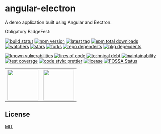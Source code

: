 # angular-electron
A demo application built using Angular and Electron.

Obligatory BadgeFest:

[![build status][build-status-badge-image]][build-status-url]
[![npm version][npm-version-badge-image]][npm-version-url]
[![latest tag][latest-tag-badge-image]][latest-tag-url]
[![npm total downloads][npm-total-downloads-badge-image]][npm-total-downloads-url]
[![watchers][watchers-badge-image]][watchers-url]
[![stars][stars-badge-image]][stars-url]
[![forks][forks-badge-image]][forks-url]
[![repo dependents][repo-dependents-badge-image]][repo-dependents-url]
[![pkg dependents][pkg-dependents-badge-image]][pkg-dependents-url]
<!-- [![types][types-badge-image]][types-url] -->
<!-- [![install size][install-size-badge-image]][install-size-url] -->
[![known vulnerabilities][known-vulnerabilities-badge-image]][known-vulnerabilities-url]
[![lines of code][lines-of-code-badge-image]][lines-of-code-url]
[![technical debt][technical-debt-badge-image]][technical-debt-url]
[![maintainability][maintainability-badge-image]][maintainability-url]
[![test coverage][test-coverage-badge-image]][test-coverage-url]
[![code style: prettier][prettier-badge-image]][prettier-url]
[![license][license-badge-image]][license-url]
[![FOSSA Status][fossa-badge-image]][fossa-badge-url]
<!-- [![commits][commits-badge-image]][commits-url]
[![last commit][last-commit-badge-image]][last-commit-url] -->

<table>
	<tr>
		<td>
			<img src="https://upload.wikimedia.org/wikipedia/commons/c/cf/Angular_full_color_logo.svg" width="100" />
		</td>
		<td>
			<img src="https://upload.wikimedia.org/wikipedia/commons/9/91/Electron_Software_Framework_Logo.svg" width="100" />
		</td>
	</tr>
</table>

## License
[MIT](https://choosealicense.com/licenses/mit/)

[build-status-badge-image]: https://secure.travis-ci.org/tom-weatherhead/angular-electron.svg
[build-status-url]: https://travis-ci.org/tom-weatherhead/angular-electron
[npm-version-badge-image]: https://img.shields.io/npm/v/thaw-angular-electron.svg
[npm-version-url]: https://www.npmjs.com/package/thaw-angular-electron
[latest-tag-badge-image]: https://badgen.net/github/tag/tom-weatherhead/angular-electron
[latest-tag-url]: https://github.com/tom-weatherhead/angular-electron/tags
[npm-total-downloads-badge-image]: https://img.shields.io/npm/dt/thaw-angular-electron.svg
[npm-total-downloads-url]: https://www.npmjs.com/package/thaw-angular-electron
[watchers-badge-image]: https://badgen.net/github/watchers/tom-weatherhead/angular-electron
[watchers-url]: https://github.com/tom-weatherhead/angular-electron/watchers
[stars-badge-image]: https://badgen.net/github/stars/tom-weatherhead/angular-electron
[stars-url]: https://github.com/tom-weatherhead/angular-electron/stargazers
[forks-badge-image]: https://badgen.net/github/forks/tom-weatherhead/angular-electron
[forks-url]: https://github.com/tom-weatherhead/angular-electron/network/members
[repo-dependents-badge-image]: https://badgen.net/github/dependents-repo/tom-weatherhead/angular-electron
[repo-dependents-url]: https://badgen.net/github/dependents-repo/tom-weatherhead/angular-electron
[pkg-dependents-badge-image]: https://badgen.net/github/dependents-pkg/tom-weatherhead/angular-electron
[pkg-dependents-url]: https://badgen.net/github/dependents-pkg/tom-weatherhead/angular-electron
[commits-badge-image]: https://badgen.net/github/commits/tom-weatherhead/angular-electron
[commits-url]: https://github.com/tom-weatherhead/angular-electron/commits/master
[last-commit-badge-image]: https://badgen.net/github/last-commit/tom-weatherhead/angular-electron
[last-commit-url]: https://badgen.net/github/last-commit/tom-weatherhead/angular-electron
[types-badge-image]: https://badgen.net/npm/types/thaw-angular-electron
[types-url]: https://badgen.net/npm/types/thaw-angular-electron
[install-size-badge-image]: https://badgen.net/packagephobia/install/thaw-angular-electron
[install-size-url]: https://badgen.net/packagephobia/install/thaw-angular-electron
[known-vulnerabilities-badge-image]: https://snyk.io/test/github/tom-weatherhead/angular-electron/badge.svg?targetFile=package.json&package-lock.json
[known-vulnerabilities-url]: https://snyk.io/test/github/tom-weatherhead/angular-electron?targetFile=package.json&package-lock.json
[lines-of-code-badge-image]: https://badgen.net/codeclimate/loc/tom-weatherhead/angular-electron
[lines-of-code-url]: https://badgen.net/codeclimate/loc/tom-weatherhead/angular-electron
[technical-debt-badge-image]: https://badgen.net/codeclimate/tech-debt/tom-weatherhead/angular-electron
[technical-debt-url]: https://badgen.net/codeclimate/tech-debt/tom-weatherhead/angular-electron
[maintainability-badge-image]: https://api.codeclimate.com/v1/badges/008f506db6b5175ccf55/maintainability
[maintainability-url]: https://codeclimate.com/github/tom-weatherhead/angular-electron/maintainability
[test-coverage-badge-image]: https://api.codeclimate.com/v1/badges/008f506db6b5175ccf55/test_coverage
[test-coverage-url]: https://codeclimate.com/github/tom-weatherhead/angular-electron/test_coverage
[prettier-badge-image]: https://img.shields.io/badge/code_style-prettier-ff69b4.svg?style=flat-square
[prettier-url]: https://github.com/prettier/prettier
[license-badge-image]: https://img.shields.io/github/license/mashape/apistatus.svg
[license-url]: https://github.com/tom-weatherhead/angular-electron/blob/master/LICENSE
[fossa-badge-image]: https://app.fossa.io/api/projects/git%2Bhttps%3A%2F%2Fgithub.com%2Fmoment%2Fmoment.svg?type=shield
[fossa-badge-url]: https://app.fossa.io/projects/git%2Bhttps%3A%2F%2Fgithub.com%2Fmoment%2Fmoment?ref=badge_shield
